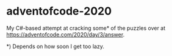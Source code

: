 # adventofcode-2020

My C#-based attempt at cracking some* of the puzzles over at https://adventofcode.com/2020/day/3/answer.

*) Depends on how soon I get too lazy.
